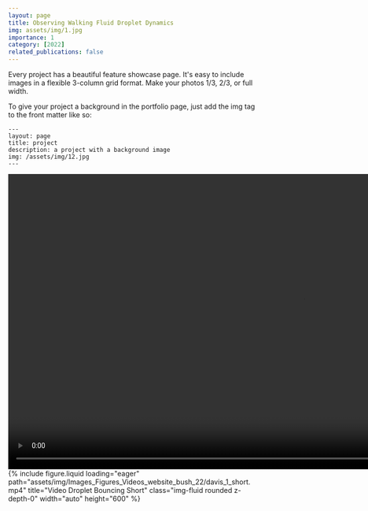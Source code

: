 ```yaml
---
layout: page
title: Observing Walking Fluid Droplet Dynamics
img: assets/img/1.jpg
importance: 1
category: [2022]
related_publications: false
---
```


Every project has a beautiful feature showcase page.
It's easy to include images in a flexible 3-column grid format.
Make your photos 1/3, 2/3, or full width.

To give your project a background in the portfolio page, just add the img tag to the front matter like so:

    ---
    layout: page
    title: project
    description: a project with a background image
    img: /assets/img/12.jpg
    ---

<div class="row">
  <div class="col-sm mt-2 mt-md-0">
    <video class="img-fluid rounded z-depth-0" width="auto" height="600" controls>
      <source src="assets/img/Images_Figures_Videos_website_bush_22/davis_1_short.mp4" type="video/mp4">
      Your browser does not support the video tag.
    </video>
  </div>
  <div class="col-sm mt-2 mt-md-0">
    {% include figure.liquid loading="eager" path="assets/img/Images_Figures_Videos_website_bush_22/davis_1_short.mp4" title="Video Droplet Bouncing Short" class="img-fluid rounded z-depth-0" width="auto" height="600" %}
  </div>
</div>

